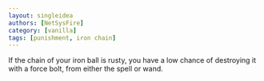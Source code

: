 ```yaml
---
layout: singleidea
authors: [NetSysFire]
category: [vanilla]
tags: [punishment, iron chain]
---
```

If the chain of your iron ball is rusty, you have a low chance of destroying it
with a force bolt, from either the spell or wand.
